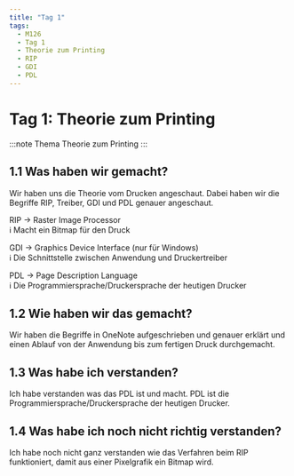 ```yaml
---
title: "Tag 1"
tags:
  - M126
  - Tag 1
  - Theorie zum Printing
  - RIP
  - GDI
  - PDL
---
```


# Tag 1: Theorie zum Printing

:::note Thema
Theorie zum Printing
:::

## 1.1 Was haben wir gemacht?

Wir haben uns die Theorie vom Drucken angeschaut. Dabei haben wir die Begriffe RIP, Treiber, GDI und PDL genauer angeschaut.

RIP -> Raster Image Processor  
&#8505; Macht ein Bitmap für den Druck

GDI -> Graphics Device Interface (nur für Windows)  
&#8505; Die Schnittstelle zwischen Anwendung und Druckertreiber

PDL -> Page Description Language  
&#8505; Die Programmiersprache/Druckersprache der heutigen Drucker

## 1.2 Wie haben wir das gemacht?

Wir haben die Begriffe in OneNote aufgeschrieben und genauer erklärt und einen Ablauf von der Anwendung bis zum fertigen Druck durchgemacht.

## 1.3 Was habe ich verstanden?

Ich habe verstanden was das PDL ist und macht. PDL ist die Programmiersprache/Druckersprache der heutigen Drucker.

## 1.4 Was habe ich noch nicht richtig verstanden?

Ich habe noch nicht ganz verstanden wie das Verfahren beim RIP funktioniert, damit aus einer Pixelgrafik ein Bitmap wird.
